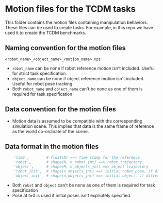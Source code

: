 # Motion files for the TCDM tasks
This folder contains the motion files containing manipulation behaviors. These files can be used to create tasks. For example, in this repo we have used it to create the TCDM benchmarks.


## Naming convention for the motion files
`<robot_name>_<object_name>_<motion_name>.npz`
- `robot_name` can be none if robot reference motion isn't included. Useful for strict task specification.
- `object_name` can be none if object reference motion isn't included. Useful for robot pose tracking.
- Both `robot_name` and `object_name` can't be none as one of them is required for task specification

## Data convention for the motion files
- Motion data is assumed to be compatible with the corresponding simulation scene. This implies that data is the same frame of reference as the world co-ordinate of the scene.

## Data format in the motion files
```python
    'time',        # float(N) ==> Time stamp for the reference
    'robot',       # shape(N, n_robot_jnt) ==> robot trajectory
    'object',      # shape(M, n_objects_jnt) ==> object trajectory
    'robot_init',  # shape(n_objects_jnt) ==> initial robot pose, if different from robot[0,n_robot_jnt]
    'object_init'  # shape(n_objects_jnt) ==> initial object, if different from object[0,n_object_jnt]
```
- Both `robot` and `object` can't be none as one of them is required for task specification
- Pose at t=0 is used if initial poses isn't explicitely specified.